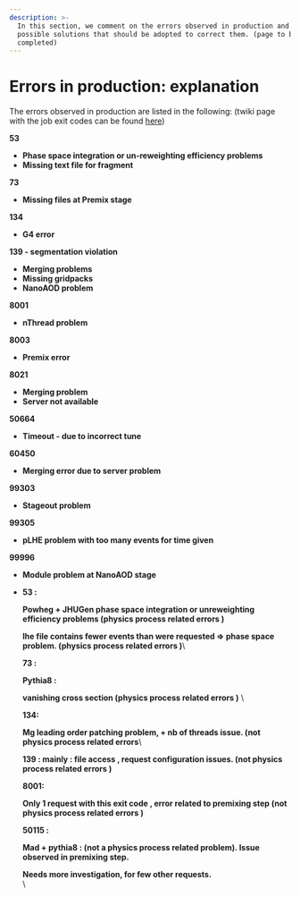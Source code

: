 ```yaml
---
description: >-
  In this section, we comment on the errors observed in production and on the
  possible solutions that should be adopted to correct them. (page to be
  completed)
---
```


# Errors in production: explanation

The errors observed in production are listed in the following: (twiki page with the job exit codes can be found [here](https://twiki.cern.ch/twiki/bin/view/CMSPublic/JobExitCodes))

**53**

* **Phase space integration or un-reweighting efficiency problems**
* **Missing text file for fragment**

**73**

* &#x20;**Missing files at Premix stage**

**134**

* &#x20;**G4 error**

**139 - segmentation violation**

* **Merging problems**
* **Missing gridpacks**
* **NanoAOD problem**

**8001**

* &#x20;**nThread problem**

**8003**

* &#x20;**Premix error**

**8021**

* &#x20;**Merging problem**
* &#x20;**Server not available**

**50664**

* &#x20;**Timeout - due to incorrect tune**

**60450**

* &#x20;**Merging error due to server problem**

**99303**

* &#x20;**Stageout problem**

**99305**

* &#x20;**pLHE problem with too many events for time given**

**99996**

* &#x20;**Module problem at NanoAOD stage**
*   **53 :**

    **Powheg +  JHUGen phase space integration or unreweighting efficiency problems  (physics process related errors )**

    &#x20;**lhe file contains fewer events than were requested  ⇒ phase space problem. (physics process related errors )**\


    **73 :**

    **Pythia8 :**

    **vanishing cross section (physics process related errors )**   \


    **134:**

    **Mg leading order patching problem, + nb of threads issue.  (not physics process related errors**\


    **139 :  mainly : file access , request configuration issues.  (not physics process related errors )**

    **8001:**

    **Only 1 request with this exit code , error related to premixing step (not physics process related errors )**

    **50115 :**

    **Mad + pythia8 : (not a physics process related problem).  Issue observed in premixing step.**

    **Needs more investigation, for few other requests.**\
    \
